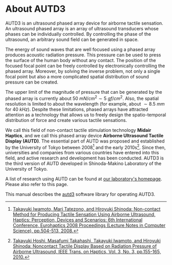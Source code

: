 # About AUTD3

AUTD3 is an ultrasound phased array device for airborne tactile sensation.
An ultrasound phased array is an array of ultrasound transducers whose phases can be individually controlled.
By controlling the phase of the ultrasound, an arbitrary sound field can be generated in space.

The energy of sound waves that are well focused using a phased array produces acoustic radiation pressure.
This pressure can be used to press the surface of the human body without any contact.
The position of the focused focal point can be freely controlled by electronically controlling the phased array.
Moreover, by solving the inverse problem, not only a single focal point but also a more complicated spatial distribution of sound pressure can be created.

The upper limit of the magnitude of pressure that can be generated by the phased array is currently about $\SI{50}{mN/cm^2}\sim \SI{5}{gf/cm^2}$.
Also, the spatial resolution is limited to about the wavelength (for example, about $\sim\SI{8.5}{mm}$ for $\SI{40}{kHz}$).
Despite these limitations, phased arrays have attracted attention as a technology that allows us to freely design the spatio-temporal distribution of force and create various tactile sensations.

We call this field of non-contact tactile stimulation technology **Midair Haptics**, and we call this 
phased array device **Airborne Ultrasound Tactile Display (AUTD)**.
The essential part of AUTD was proposed and established by the University of Tokyo between 2008[^1] and the early 2010s[^2].
Since then, universities and companies from various countries have entered into this field, and active research and development has been conducted.
AUTD3 is the third version of AUTD developed in Shinoda-Makino Laboratory of the University of Tokyo.

A list of research using AUTD can be found at [our laboratory's homepage](https://hapislab.org/en/airborne-ultrasound-tactile-display). Please also refer to this page.

This manual describes the [autd3](https://github.com/shinolab/autd3) software library for operating AUTD3.

[^1]: [Takayuki Iwamoto, Mari Tatezono, and Hiroyuki Shinoda: Non-contact Method for Producing Tactile Sensation Using Airborne Ultrasound, Haptics: Perception, Devices and Scenarios: 6th International Conference, Eurohaptics 2008 Proceedings (Lecture Notes in Computer Science), pp.504-513, 2008.](https://hapislab.org/public/hiroyuki_shinoda/research/pdf/08Eurohaptics_iwamoto.pdf)

[^2]: [Takayuki Hoshi, Masafumi Takahashi, Takayuki Iwamoto, and Hiroyuki Shinoda: Noncontact Tactile Display Based on Radiation Pressure of Airborne Ultrasound, IEEE Trans. on Haptics, Vol. 3, No. 3, pp.155-165, 2010.](https://hapislab.org/public/hiroyuki_shinoda/research/pdf/10_Trans_Haptics_Hoshi.pdf)
